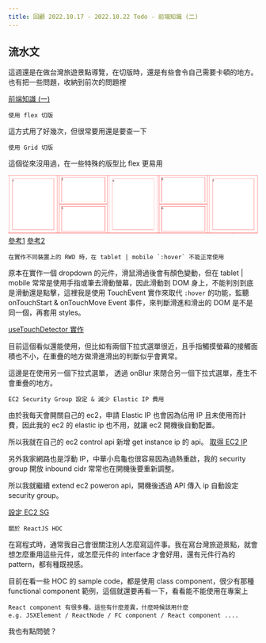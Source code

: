 ```yaml
---
title: 回顧 2022.10.17 - 2022.10.22 Todo - 前端知識 (二)
---
```


## 流水文

這週還是在做台灣旅遊景點導覽，在切版時，還是有些會令自己需要卡頓的地方。
也有把一些問題，收納到前次的問題裡

[前端知識 (一)](https://shengchih.github.io/2022/10/17/frontend-rwd/)

```
使用 flex 切版
```
這方式用了好幾次，但很常要用還是要查一下

```
使用 Grid 切版
```
這個從來沒用過，在一些特殊的版型比 flex 更易用

![](/images/20221021/grid_layout.png)
[參考1](https://blog.hinablue.me/css-grid-layout/)
[參考2](https://stackoverflow.com/questions/47601564/equal-width-columns-in-css-grid)

```
在實作不同裝置上的 RWD 時，在 tablet | mobile `:hover` 不能正常使用
```
原本在實作一個 dropdown 的元件，滑鼠滑過後會有顏色變動，但在 tablet | mobile 常常是使用手指或筆去滑動螢幕，因此滑動到 DOM 身上，不能判別到底是滑動還是點擊，這裡我是使用 TouchEvent 實作來取代 `:hover` 的功能，監聽 onTouchStart & onTouchMove Event 事件，來判斷滑進和滑出的 DOM 是不是同一個，再套用 styles。

[useTouchDetector 實作](https://github.com/ShengChih/Taiwan_Tourguide/blob/dev/src/hooks/useTouchDetector/index.ts)

目前這個看似還能使用，但比如有兩個下拉式選單很近，且手指觸摸螢幕的接觸面積也不小，在重疊的地方做滑進滑出的判斷似乎會異常。

這邊是在使用另一個下拉式選單， 透過 onBlur 來閉合另一個下拉式選單，產生不會重疊的地方。

```
EC2 Security Group 設定 & 減少 Elastic IP 費用
```
由於我每天會開關自己的 ec2，申請 Elastic IP 也會因為佔用 IP 且未使用而計費，因此我的 ec2 的 elastic ip 也不用，就讓 ec2 開機後自動配置。

所以我就在自己的 ec2 control api 新增 get instance ip 的 api。
[取得 EC2 IP](https://github.com/ShengChih/aws-ec2-power-switcher/blob/dev/lambda_func/ec2_control/api.py#L316)

另外我家網路也是浮動 IP，中華小烏龜也很容易因為過熱重啟，我的 security group 開放 inbound cidr 常常也在開機後要重新調整。

所以我就繼續 extend ec2 poweron api，開機後透過 API 傳入 ip 自動設定 security group。

[設定 EC2 SG](https://github.com/ShengChih/aws-ec2-power-switcher/blob/dev/lambda_func/ec2_control/api.py#L243)


```
關於 ReactJS HOC
```
在寫程式時，通常我自己會很關注別人怎麼寫這件事。我在寫台灣旅遊景點，就會想怎麼重用這些元件，或怎麼元件的 interface 才會好用，還有元件行為的 pattern，都有種既視感。

目前在看一些 HOC 的 sample code，都是使用 class component，很少有那種 functional component 範例，這個就還要再看一下，看看能不能使用在專案上


```
React component 有很多種，這些有什麼差異，什麼時候該用什麼
e.g. JSXElement / ReactNode / FC component / React component ....
```
我也有點問號？